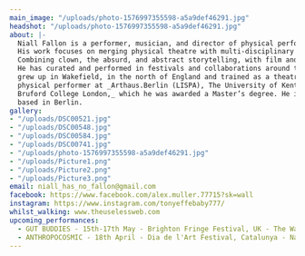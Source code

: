 ```yaml
---
main_image: "/uploads/photo-1576997355598-a5a9def46291.jpg"
headshot: "/uploads/photo-1576997355598-a5a9def46291.jpg"
about: |-
  Niall Fallon is a performer, musician, and director of physical performance.
  His work focuses on merging physical theatre with multi-disciplinary practices.
  Combining clown, the absurd, and abstract storytelling, with film and multimedia.
  He has curated and performed in festivals and collaborations around the world. He
  grew up in Wakefield, in the north of England and trained as a theatre maker and
  physical performer at _Arthaus.Berlin (LISPA), The University of Kent, and Rose
  Bruford College London,_ which he was awarded a Master’s degree. He is currently
  based in Berlin.
gallery:
- "/uploads/DSC00521.jpg"
- "/uploads/DSC00548.jpg"
- "/uploads/DSC00584.jpg"
- "/uploads/DSC00741.jpg"
- "/uploads/photo-1576997355598-a5a9def46291.jpg"
- "/uploads/Picture1.png"
- "/uploads/Picture2.png"
- "/uploads/Picture3.png"
email: niall_has_no_fallon@gmail.com
facebook: https://www.facebook.com/alex.muller.77715?sk=wall
instagram: https://www.instagram.com/tonyeffebaby777/
whilst_walking: www.theuselessweb.com
upcoming_performances: 
  - GUT BUDDIES - 15th-17th May - Brighton Fringe Festival, UK - The Warren, The Nest 
  - ANTHROPOCOSMIC - 18th April - Dia de l'Art Festival, Catalunya - Nau Coclea
---
```

